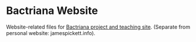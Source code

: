 # Bactriana Website

Website-related files for [Bactriana project and teaching site](bactriana.org). (Separate from personal website: jamespickett.info).
